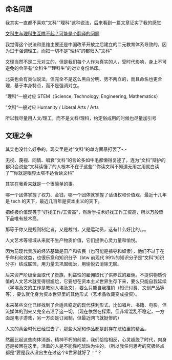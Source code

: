## 命名问题

我其实一直都不喜欢“文科”“理科”这种说法，后来看到一篇文章证实了我的感觉

[文科生与理科生互瞧不起？可能是个翻译的问题](https://www.douban.com/note/800542144/?_i=4504732tzth8nk)

我觉得这个说法和思维主要还是中国改革开放之后建立的二元教育体系导致的，因为过于强调理工，而把一切不是”理科“的都归入“文科”

文理当然不是二元对立的，但是我们每个人作为真实的人，受时代影响，身上不可避免的会带有“文科生”“理科生”的对立身份烙印。

北美也会有类似说法，但完全不是这么黑白分明、势不两立的，而且命名也更合理，基于本身特点，而不是强调对立。

”理科“一般对应 STEM（Science, Technology, Engineering, Mathematics）

“文科“一般对应 Humanity / Liberal Arts / Arts

所以我尽量用人文/理工，而不是文科/理科，约定俗成用的时候也尽量加引号

## 文理之争

其实也没什么好争的，现实里是对“文科”的单方面暴打罢了-.-

无视、蔑视、同情、唱衰“文科”的言论多如牛毛都懒得复述了，连为“文科”辩护的都只会说些“文科读懂了的人根本不在乎这些”“你读文科不知道无用之用就白读了”“你就是眼界太窄不适合读文科”

其实在我看来就是一个很简单的事。

哪一个团体掌握了权力、金钱，哪一个团体就掌握了话语权和价值观，最近十几年是 tech 的天下，最近几百年是资本主义的天下。

把终极价值观等于“好找工作/工资高”，然后学技术好找工作工资高，所以万般皆下品唯有技术高。

那等于你又是规则制定者，又是裁判，又是运动员，这有什么好比的。。。

人文艺术等领域从来就不生产物质价值，它们提供心灵力量和愉悦。

因为前现代贵族的经济基础是田产和农民（也可能是掠夺和奴隶），他们不过于在乎牟利和效益，也很乐意和知识分子（btw 前现代 99%的知识分子是“文科”知识分子）结成联盟，用力量去巩固统治，用愉悦去消除无聊。

后来资产阶级全面取代了贵族，利益性的雇佣取代了供养式的雇佣。不提供物质价值的人文艺术就变得很尴尬，它要想在资本主义世界生存下来，要么只能自我延续（学埃及文的工作是教别人埃及文），要么只能自我推销（知识付费、文创产品等等），要么就化身为资本世界里的其他形式（艺术品收藏变成投资）。

本来某些文化已经找到了合适且稳定的现代获利形式，比如唱片、书籍、电影，但流媒体的到来又完全击溃了这一切。（现在依然在探索，但非常混乱不稳定，一方面是电子游戏，另一方面是订阅制，但最近网飞就挺惨的）

人文的黄金时代已经过去了，那些大家和作品都是封存在琥珀里的精品。

然而比起这些肉体消逝，精神不朽的前辈，我们恰恰相反，心灵超脱了时代，肉身还是被困在这里，活着的人是不能靠吃琥珀为生的。（所以我任何思考的究极终点都是“要是我从没出生在过这个b世界就好了！”？
